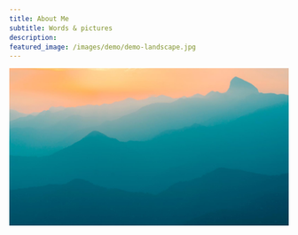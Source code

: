 ```yaml
---
title: About Me
subtitle: Words & pictures
description: 
featured_image: /images/demo/demo-landscape.jpg
---
```


![](/images/demo/demo-landscape.jpg)
